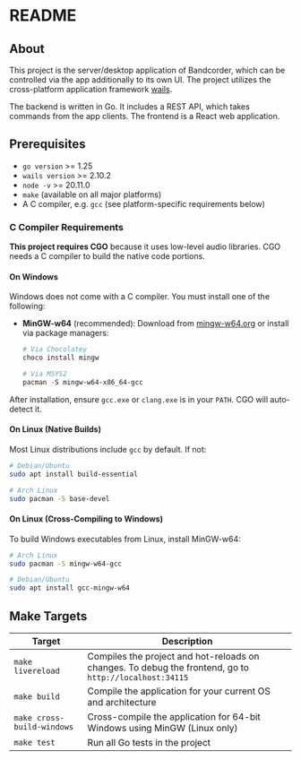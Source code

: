 # README

## About

This project is the server/desktop application of Bandcorder, which can be controlled via
the app additionally to its own UI. The project utilizes the cross-platform application
framework [wails](https://wails.io/).

The backend is written in Go. It includes a REST API, which takes commands from the
app clients. The frontend is a React web application.

## Prerequisites

- `go version` >= 1.25
- `wails version` >= 2.10.2
- `node -v` >= 20.11.0
- `make` (available on all major platforms)
- A C compiler, e.g. `gcc` (see platform-specific requirements below)

### C Compiler Requirements

**This project requires CGO** because it uses low-level audio libraries. CGO needs a C compiler to build the native code portions.

#### On Windows

Windows does not come with a C compiler. You must install one of the following:

- **MinGW-w64** (recommended): Download from [mingw-w64.org](https://www.mingw-w64.org/) or install via package managers:

  ```powershell
  # Via Chocolatey
  choco install mingw

  # Via MSYS2
  pacman -S mingw-w64-x86_64-gcc
  ```

After installation, ensure `gcc.exe` or `clang.exe` is in your `PATH`. CGO will auto-detect it.

#### On Linux (Native Builds)

Most Linux distributions include `gcc` by default. If not:

```bash
# Debian/Ubuntu
sudo apt install build-essential

# Arch Linux
sudo pacman -S base-devel
```

#### On Linux (Cross-Compiling to Windows)

To build Windows executables from Linux, install MinGW-w64:

```bash
# Arch Linux
sudo pacman -S mingw-w64-gcc

# Debian/Ubuntu
sudo apt install gcc-mingw-w64
```

## Make Targets

| Target                     | Description                                                                                            |
| -------------------------- | ------------------------------------------------------------------------------------------------------ |
| `make livereload`          | Compiles the project and hot-reloads on changes. To debug the frontend, go to `http://localhost:34115` |
| `make build`               | Compile the application for your current OS and architecture                                           |
| `make cross-build-windows` | Cross-compile the application for 64-bit Windows using MinGW (Linux only)                              |
| `make test`                | Run all Go tests in the project                                                                        |
